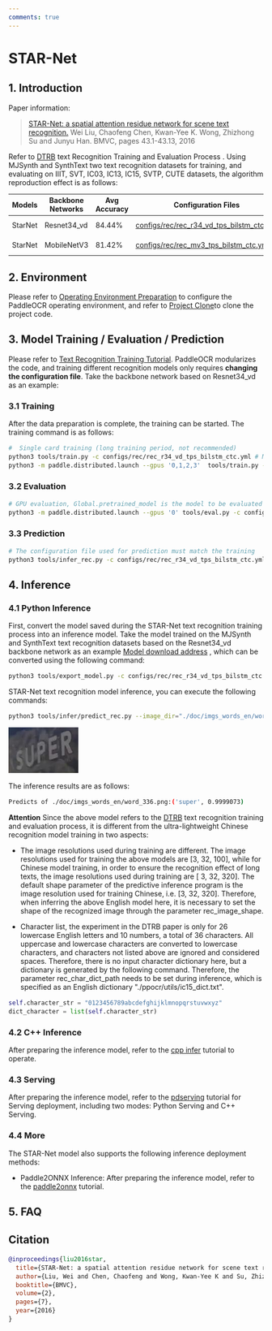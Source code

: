 ```yaml
---
comments: true
---
```


# STAR-Net
## 1. Introduction

Paper information:
> [STAR-Net: a spatial attention residue network for scene text recognition.](http://www.bmva.org/bmvc/2016/papers/paper043/paper043.pdf)
> Wei Liu, Chaofeng Chen, Kwan-Yee K. Wong, Zhizhong Su and Junyu Han.
> BMVC, pages 43.1-43.13, 2016

Refer to [DTRB](https://arxiv.org/abs/1904.01906) text Recognition Training and Evaluation Process . Using MJSynth and SynthText two text recognition datasets for training, and evaluating on IIIT, SVT, IC03, IC13, IC15, SVTP, CUTE datasets, the algorithm reproduction effect is as follows:

|Models|Backbone Networks|Avg Accuracy|Configuration Files|Download Links|
| --- | --- | --- | --- | --- |
|StarNet|Resnet34_vd|84.44%|[configs/rec/rec_r34_vd_tps_bilstm_ctc.yml](../../configs/rec/rec_r34_vd_tps_bilstm_ctc.yml)|[trained model](https://paddleocr.bj.bcebos.com/dygraph_v2.0/en/rec_r34_vd_tps_bilstm_ctc_v2.0_train.tar)|
|StarNet|MobileNetV3|81.42%|[configs/rec/rec_mv3_tps_bilstm_ctc.yml](../../configs/rec/rec_mv3_tps_bilstm_ctc.yml)|[ trained model](https://paddleocr.bj.bcebos.com/dygraph_v2.0/en/rec_mv3_tps_bilstm_ctc_v2.0_train.tar)|

## 2. Environment
Please refer to [Operating Environment Preparation](../../ppocr/environment.en.md) to configure the PaddleOCR operating environment, and refer to [Project Clone](../../ppocr/blog/clone.en.md)to clone the project code.

## 3. Model Training / Evaluation / Prediction
Please refer to [Text Recognition Training Tutorial](../../ppocr/model_train/recognition.en.md). PaddleOCR modularizes the code, and training different recognition models only requires **changing the configuration file**. Take the backbone network based on Resnet34_vd as an example:

### 3.1 Training
After the data preparation is complete, the training can be started. The training command is as follows:

````bash
#  Single card training (long training period, not recommended)
python3 tools/train.py -c configs/rec/rec_r34_vd_tps_bilstm_ctc.yml # Multi-card training, specify the card number through the --gpus parameter
python3 -m paddle.distributed.launch --gpus '0,1,2,3'  tools/train.py -c rec_r34_vd_tps_bilstm_ctc.yml
````

### 3.2 Evaluation

````bash
# GPU evaluation, Global.pretrained_model is the model to be evaluated
python3 -m paddle.distributed.launch --gpus '0' tools/eval.py -c configs/rec/rec_r34_vd_tps_bilstm_ctc.yml -o Global.pretrained_model={path/to/weights}/best_accuracy
````

### 3.3 Prediction

````bash
# The configuration file used for prediction must match the training
python3 tools/infer_rec.py -c configs/rec/rec_r34_vd_tps_bilstm_ctc.yml -o Global.pretrained_model={path/to/weights}/best_accuracy Global.infer_img=doc/imgs_words/en/word_1.png
````

## 4. Inference
### 4.1 Python Inference
First, convert the model saved during the STAR-Net text recognition training process into an inference model. Take the model trained on the MJSynth and SynthText text recognition datasets based on the Resnet34_vd backbone network as an example [Model download address]( https://paddleocr.bj.bcebos.com/dygraph_v2.0/en/rec_r34_vd_none_bilstm_ctc_v2.0_train.tar) , which can be converted using the following command:

```bash
python3 tools/export_model.py -c configs/rec/rec_r34_vd_tps_bilstm_ctc.yml -o Global.pretrained_model=./rec_r34_vd_tps_bilstm_ctc_v2.0_train/best_accuracy  Global.save_inference_dir=./inference/rec_starnet
```

STAR-Net text recognition model inference, you can execute the following commands:

```bash
python3 tools/infer/predict_rec.py --image_dir="./doc/imgs_words_en/word_336.png" --rec_model_dir="./inference/rec_starnet/" --rec_image_shape="3, 32, 100" --rec_char_dict_path="./ppocr/utils/ic15_dict.txt"
```

![img](./images/word_336.png)

The inference results are as follows:

```bash
Predicts of ./doc/imgs_words_en/word_336.png:('super', 0.9999073)
```

**Attention** Since the above model refers to the [DTRB](https://arxiv.org/abs/1904.01906) text recognition training and evaluation process, it is different from the ultra-lightweight Chinese recognition model training in two aspects:

- The image resolutions used during training are different. The image resolutions used for training the above models are [3, 32, 100], while for Chinese model training, in order to ensure the recognition effect of long texts, the image resolutions used during training are [ 3, 32, 320]. The default shape parameter of the predictive inference program is the image resolution used for training Chinese, i.e. [3, 32, 320]. Therefore, when inferring the above English model here, it is necessary to set the shape of the recognized image through the parameter rec_image_shape.

- Character list, the experiment in the DTRB paper is only for 26 lowercase English letters and 10 numbers, a total of 36 characters. All uppercase and lowercase characters are converted to lowercase characters, and characters not listed above are ignored and considered spaces. Therefore, there is no input character dictionary here, but a dictionary is generated by the following command. Therefore, the parameter rec_char_dict_path needs to be set during inference, which is specified as an English dictionary "./ppocr/utils/ic15_dict.txt".

```python
self.character_str = "0123456789abcdefghijklmnopqrstuvwxyz"
dict_character = list(self.character_str)
```

### 4.2 C++ Inference
After preparing the inference model, refer to the [cpp infer](../../deploy/cpp_infer/) tutorial to operate.

### 4.3 Serving
After preparing the inference model, refer to the [pdserving](../../deploy/pdserving/) tutorial for Serving deployment, including two modes: Python Serving and C++ Serving.

### 4.4 More
The STAR-Net model also supports the following inference deployment methods:

- Paddle2ONNX Inference: After preparing the inference model, refer to the [paddle2onnx](../../deploy/paddle2onnx/) tutorial.

## 5. FAQ

## Citation
```bibtex
@inproceedings{liu2016star,
  title={STAR-Net: a spatial attention residue network for scene text recognition.},
  author={Liu, Wei and Chen, Chaofeng and Wong, Kwan-Yee K and Su, Zhizhong and Han, Junyu},
  booktitle={BMVC},
  volume={2},
  pages={7},
  year={2016}
}
```
